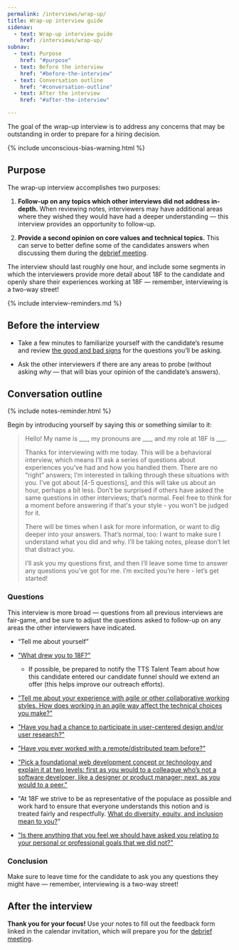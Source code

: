 ```yaml
---
permalink: /interviews/wrap-up/
title: Wrap-up interview guide
sidenav:
  - text: Wrap-up interview guide
    href: /interviews/wrap-up/
subnav:
  - text: Purpose
    href: "#purpose"
  - text: Before the interview
    href: "#before-the-interview"
  - text: Conversation outline
    href: "#conversation-outline"
  - text: After the interview
    href: "#after-the-interview"

---
```


The goal of the wrap-up interview is to address any concerns that may be outstanding in order to prepare for a hiring decision.

{% include unconscious-bias-warning.html %}

## Purpose

The wrap-up interview accomplishes two purposes:

1. **Follow-up on any topics which other interviews did not address in-depth.** When reviewing notes, interviewers may have additional areas where they wished they would have had a deeper understanding — this interview provides an opportunity to follow-up.

2. **Provide a second opinion on core values and technical topics.** This can serve to better define some of the candidates answers when discussing them during the [debrief meeting]({{site.baseurl}}/debrief/).

The interview should last roughly one hour, and include some segments in which the interviewers provide more detail about 18F to the candidate and openly share their experiences working at 18F — remember, interviewing is a two-way street!

{% include interview-reminders.md %}

## Before the interview

- Take a few minutes to familiarize yourself with the candidate’s resume and review [the good and bad signs](https://docs.google.com/document/d/1oYmx_93-mq2QrqICCo8SNk8hHmnPPonPA1kg0vhy540/edit) for the questions you’ll be asking.

- Ask the other interviewers if there are any areas to probe (without asking *why* — that will bias your opinion of the candidate’s answers).

## Conversation outline

{% include notes-reminder.html %}

Begin by introducing yourself by saying this or something similar to it:

> Hello! My name is \_\_\_, my pronouns are \_\_\_, and my role at 18F is \_\_\_.
>
> Thanks for interviewing with me today. This will be a behavioral interview, which means I’ll ask a series of questions about experiences you’ve had and how you handled them. There are no “right” answers; I’m interested in talking through these situations with you. I’ve got about [4-5 questions], and this will take us about an hour, perhaps a bit less. Don’t be surprised if others have asked the same questions in other interviews; that’s normal. Feel free to think for a moment before answering if that's your style - you won't be judged for it.
>
> There will be times when I ask for more information, or want to dig deeper into your answers. That’s normal, too: I want to make sure I understand what you did and why. I’ll be taking notes, please don’t let that distract you.
>
> I’ll ask you my questions first, and then I’ll leave some time to answer any questions you’ve got for me. I’m excited you’re here - let’s get started!

### Questions

This interview is more broad — questions from all previous interviews are fair-game, and be sure to adjust the questions asked to follow-up on any areas the other interviewers have indicated.

- “Tell me about yourself”

- ["What drew you to 18F?"](https://docs.google.com/document/d/1oYmx_93-mq2QrqICCo8SNk8hHmnPPonPA1kg0vhy540/edit#heading=h.6qssbuvkhie2)

  - If possible, be prepared to notify the TTS Talent Team about how this candidate entered our candidate funnel should we extend an offer (this helps improve our outreach efforts).

- ["Tell me about your experience with agile or other collaborative working styles. How does working in an agile way affect the technical choices you make?"](https://docs.google.com/document/d/1oYmx_93-mq2QrqICCo8SNk8hHmnPPonPA1kg0vhy540/edit#heading=h.p3zgydisjuv3)

- ["Have you had a chance to participate in user-centered design and/or user research?"](https://docs.google.com/document/d/1oYmx_93-mq2QrqICCo8SNk8hHmnPPonPA1kg0vhy540/edit#heading=h.z49dyqcuxle5)

- ["Have you ever worked with a remote/distributed team before?"](https://docs.google.com/document/d/1oYmx_93-mq2QrqICCo8SNk8hHmnPPonPA1kg0vhy540/edit#heading=h.95oxlva5ufr7)

- ["Pick a foundational web development concept or technology and explain it at two levels: first as you would to a colleague who’s not a software developer, like a designer or product manager; next, as you would to a peer."](https://docs.google.com/document/d/1oYmx_93-mq2QrqICCo8SNk8hHmnPPonPA1kg0vhy540/edit#heading=h.8lizmty3jisl)

- "At 18F we strive to be as representative of the populace as possible and work hard to ensure that everyone understands this notion and is treated fairly and respectfully. [What do diversity, equity, and inclusion mean to you?](https://docs.google.com/document/d/1oYmx_93-mq2QrqICCo8SNk8hHmnPPonPA1kg0vhy540/edit#heading=h.5kwvj8b9hvhd)"

- ["Is there anything that you feel we should have asked you relating to your personal or professional goals that we did not?"](https://docs.google.com/document/d/1oYmx_93-mq2QrqICCo8SNk8hHmnPPonPA1kg0vhy540/edit#heading=h.frpyzn3gj97y)

### Conclusion

Make sure to leave time for the candidate to ask you any questions they might have — remember, interviewing is a two-way street!

## After the interview

**Thank you for your focus!** Use your notes to fill out the feedback form linked in the calendar invitation, which will prepare you for the [debrief meeting]({{site.baseurl}}/debrief/).
